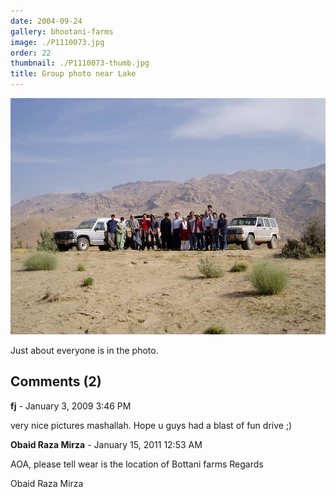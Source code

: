 ```yaml
---
date: 2004-09-24
gallery: bhootani-farms
image: ./P1110073.jpg
order: 22
thumbnail: ./P1110073-thumb.jpg
title: Group photo near Lake
---
```


![Group photo near Lake](./P1110073.jpg)

Just about everyone is in the photo.

<div id="comments">

## Comments (2)

<div id="comment">

**fj** - January  3, 2009  3:46 PM

very nice pictures mashallah. Hope u guys had a blast of fun drive ;)

</div>

<div id="comment">

**Obaid Raza Mirza** - January 15, 2011 12:53 AM

AOA,
please tell wear is the location of Bottani farms
Regards

Obaid Raza Mirza

</div>

</div>